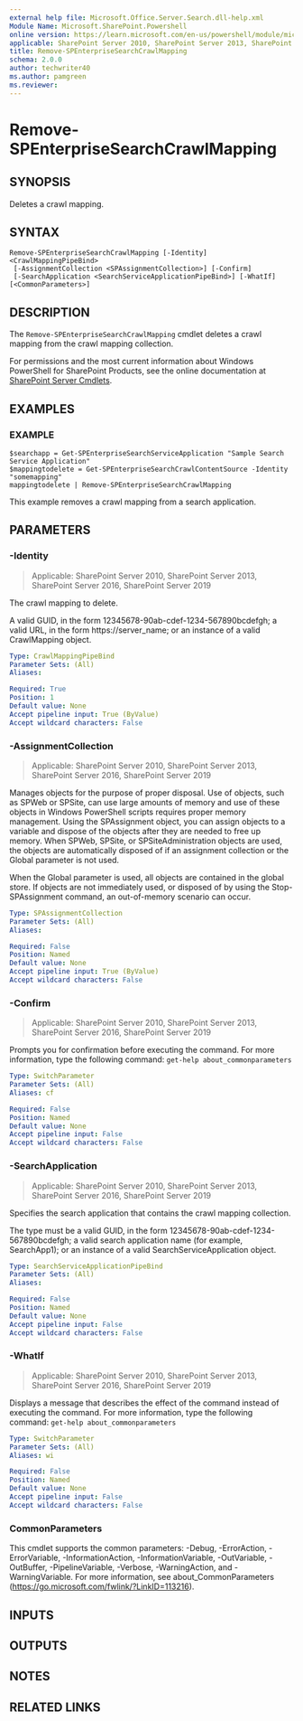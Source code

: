 ```yaml
---
external help file: Microsoft.Office.Server.Search.dll-help.xml
Module Name: Microsoft.SharePoint.Powershell
online version: https://learn.microsoft.com/en-us/powershell/module/microsoft.sharepoint.powershell/remove-spenterprisesearchcrawlmapping
applicable: SharePoint Server 2010, SharePoint Server 2013, SharePoint Server 2016, SharePoint Server 2019
title: Remove-SPEnterpriseSearchCrawlMapping
schema: 2.0.0
author: techwriter40
ms.author: pamgreen
ms.reviewer:
---
```


# Remove-SPEnterpriseSearchCrawlMapping

## SYNOPSIS
Deletes a crawl mapping.

## SYNTAX

```
Remove-SPEnterpriseSearchCrawlMapping [-Identity] <CrawlMappingPipeBind>
 [-AssignmentCollection <SPAssignmentCollection>] [-Confirm]
 [-SearchApplication <SearchServiceApplicationPipeBind>] [-WhatIf] [<CommonParameters>]
```

## DESCRIPTION
The `Remove-SPEnterpriseSearchCrawlMapping` cmdlet deletes a crawl mapping from the crawl mapping collection.

For permissions and the most current information about Windows PowerShell for SharePoint Products, see the online documentation at [SharePoint Server Cmdlets](https://learn.microsoft.com/powershell/sharepoint/sharepoint-server/sharepoint-server-cmdlets).

## EXAMPLES

### EXAMPLE
```
$searchapp = Get-SPEnterpriseSearchServiceApplication "Sample Search Service Application"
$mappingtodelete = Get-SPEnterpriseSearchCrawlContentSource -Identity "somemapping"
mappingtodelete | Remove-SPEnterpriseSearchCrawlMapping
```

This example removes a crawl mapping from a search application.

## PARAMETERS

### -Identity

> Applicable: SharePoint Server 2010, SharePoint Server 2013, SharePoint Server 2016, SharePoint Server 2019

The crawl mapping to delete.

A valid GUID, in the form 12345678-90ab-cdef-1234-567890bcdefgh; a valid URL, in the form https://server_name; or an instance of a valid CrawlMapping object.

```yaml
Type: CrawlMappingPipeBind
Parameter Sets: (All)
Aliases:

Required: True
Position: 1
Default value: None
Accept pipeline input: True (ByValue)
Accept wildcard characters: False
```

### -AssignmentCollection

> Applicable: SharePoint Server 2010, SharePoint Server 2013, SharePoint Server 2016, SharePoint Server 2019

Manages objects for the purpose of proper disposal. Use of objects, such as SPWeb or SPSite, can use large amounts of memory and use of these objects in Windows PowerShell scripts requires proper memory management. Using the SPAssignment object, you can assign objects to a variable and dispose of the objects after they are needed to free up memory. When SPWeb, SPSite, or SPSiteAdministration objects are used, the objects are automatically disposed of if an assignment collection or the Global parameter is not used.

When the Global parameter is used, all objects are contained in the global store. If objects are not immediately used, or disposed of by using the Stop-SPAssignment command, an out-of-memory scenario can occur.

```yaml
Type: SPAssignmentCollection
Parameter Sets: (All)
Aliases:

Required: False
Position: Named
Default value: None
Accept pipeline input: True (ByValue)
Accept wildcard characters: False
```

### -Confirm

> Applicable: SharePoint Server 2010, SharePoint Server 2013, SharePoint Server 2016, SharePoint Server 2019

Prompts you for confirmation before executing the command.
For more information, type the following command: `get-help about_commonparameters`

```yaml
Type: SwitchParameter
Parameter Sets: (All)
Aliases: cf

Required: False
Position: Named
Default value: None
Accept pipeline input: False
Accept wildcard characters: False
```

### -SearchApplication

> Applicable: SharePoint Server 2010, SharePoint Server 2013, SharePoint Server 2016, SharePoint Server 2019

Specifies the search application that contains the crawl mapping collection.

The type must be a valid GUID, in the form 12345678-90ab-cdef-1234-567890bcdefgh; a valid search application name (for example, SearchApp1); or an instance of a valid SearchServiceApplication object.

```yaml
Type: SearchServiceApplicationPipeBind
Parameter Sets: (All)
Aliases:

Required: False
Position: Named
Default value: None
Accept pipeline input: False
Accept wildcard characters: False
```

### -WhatIf

> Applicable: SharePoint Server 2010, SharePoint Server 2013, SharePoint Server 2016, SharePoint Server 2019

Displays a message that describes the effect of the command instead of executing the command.
For more information, type the following command: `get-help about_commonparameters`

```yaml
Type: SwitchParameter
Parameter Sets: (All)
Aliases: wi

Required: False
Position: Named
Default value: None
Accept pipeline input: False
Accept wildcard characters: False
```

### CommonParameters
This cmdlet supports the common parameters: -Debug, -ErrorAction, -ErrorVariable, -InformationAction, -InformationVariable, -OutVariable, -OutBuffer, -PipelineVariable, -Verbose, -WarningAction, and -WarningVariable. For more information, see about_CommonParameters (https://go.microsoft.com/fwlink/?LinkID=113216).

## INPUTS

## OUTPUTS

## NOTES

## RELATED LINKS
